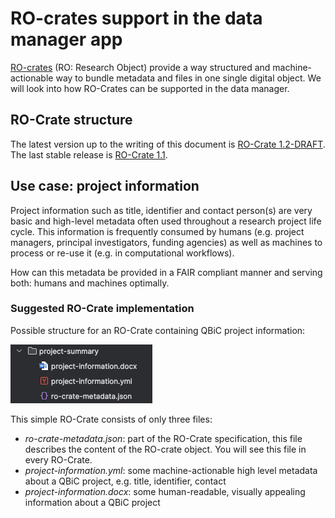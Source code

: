 # RO-crates support in the data manager app

[RO-crates](https://www.researchobject.org/ro-crate/) (RO: Research Object) provide a way structured and machine-actionable way to bundle metadata and files in one single digital object. We will
look into how RO-Crates can be supported in the data manager.

## RO-Crate structure

The latest version up to the writing of this document is [RO-Crate 1.2-DRAFT](https://www.researchobject.org/ro-crate/specification/1.2-DRAFT/index.html). The last stable release is [RO-Crate 1.1](https://www.researchobject.org/ro-crate/specification/1.1/index.html).


## Use case: project information 

Project information such as title, identifier and contact person(s) are very basic and high-level metadata often
used throughout a research project life cycle. This information is frequently consumed by humans (e.g. project managers, principal investigators, funding agencies) as well as machines to process or re-use it (e.g. in computational workflows).

How can this metadata be provided in a FAIR compliant manner and serving both: humans and machines optimally.

### Suggested RO-Crate implementation

Possible structure for an RO-Crate containing QBiC project information:

![Example project information RO-Crate](project-information-example-ro-crate.png)

This simple RO-Crate consists of only three files:

 - _ro-crate-metadata.json_: part of the RO-Crate specification, this file describes the content of the RO-crate object. You will see this file in every RO-Crate.
 - _project-information.yml_: some machine-actionable high level metadata about a QBiC project, e.g. title, identifier, contact
 - _project-information.docx_: some human-readable, visually appealing information about a QBiC project

